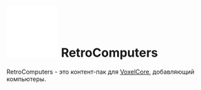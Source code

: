 # ![RetroComputers](RetroComputers/Icon.png) RetroComputers
RetroComputers - это контент-пак для [VoxelCore](https://github.com/MihailRis/VoxelEngine-Cpp), добавляющий компьютеры.